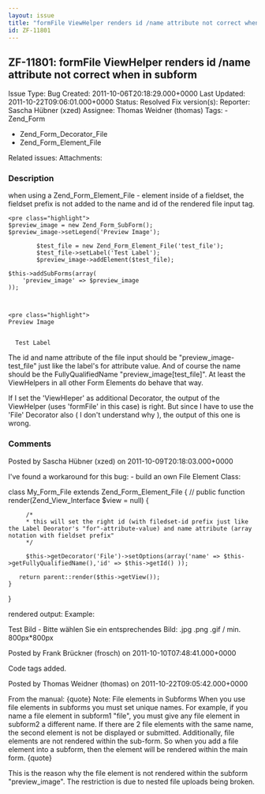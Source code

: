 ```yaml
---
layout: issue
title: "formFile ViewHelper renders id /name attribute not correct when in subform"
id: ZF-11801
---
```


ZF-11801: formFile ViewHelper renders id /name attribute not correct when in subform
------------------------------------------------------------------------------------

 Issue Type: Bug Created: 2011-10-06T20:18:29.000+0000 Last Updated: 2011-10-22T09:06:01.000+0000 Status: Resolved Fix version(s): 
 Reporter:  Sascha Hübner (xzed)  Assignee:  Thomas Weidner (thomas)  Tags: - Zend\_Form
- Zend\_Form\_Decorator\_File
- Zend\_Form\_Element\_File
 
 Related issues: 
 Attachments: 
### Description

when using a Zend\_Form\_Element\_File - element inside of a fieldset, the fieldset prefix is not added to the name and id of the rendered file input tag.

 
    <pre class="highlight">
    $preview_image = new Zend_Form_SubForm();
    $preview_image->setLegend('Preview Image');
                  
            $test_file = new Zend_Form_Element_File('test_file');
            $test_file->setLabel('Test Label');
            $preview_image->addElement($test_file);
    
    $this->addSubForms(array(
        'preview_image' => $preview_image
    ));


 
    <pre class="highlight">
    Preview Image


      Test Label
    
    
      

The id and name attribute of the file input should be "preview\_image-test\_file" just like the label's for attribute value. And of course the name should be the FullyQualifiedName "preview\_image[test\_file]". At least the ViewHelpers in all other Form Elements do behave that way.

If I set the 'ViewHleper' as additional Decorator, the output of the ViewHelper (uses 'formFile' in this case) is right. But since I have to use the 'File' Decorator also ( I don't understand why ), the output of this one is wrong.

 

 

### Comments

Posted by Sascha Hübner (xzed) on 2011-10-09T20:18:03.000+0000

I've found a workaround for this bug: - build an own File Element Class:

class My\_Form\_File extends Zend\_Form\_Element\_File { // public function render(Zend\_View\_Interface $view = null) {

 
         /* 
         * this will set the right id (with filedset-id prefix just like the Label Deorator's "for"-attribute-value) and name attribute (array notation with fieldset prefix"
         */
    
         $this->getDecorator('File')->setOptions(array('name' => $this->getFullyQualifiedName(),'id' => $this->getId() ));
    
       return parent::render($this->getView());
    }


}

rendered output: Example:

 Test Bild - Bitte wählen Sie ein entsprechendes Bild: .jpg .png .gif / min. 800px\*800px
 


 

Posted by Frank Brückner (frosch) on 2011-10-10T07:48:41.000+0000

Code tags added.

 

 

Posted by Thomas Weidner (thomas) on 2011-10-22T09:05:42.000+0000

From the manual: {quote} Note: File elements in Subforms When you use file elements in subforms you must set unique names. For example, if you name a file element in subform1 "file", you must give any file element in subform2 a different name. If there are 2 file elements with the same name, the second element is not be displayed or submitted. Additionally, file elements are not rendered within the sub-form. So when you add a file element into a subform, then the element will be rendered within the main form. {quote}

This is the reason why the file element is not rendered within the subform "preview\_image". The restriction is due to nested file uploads being broken.

 

 